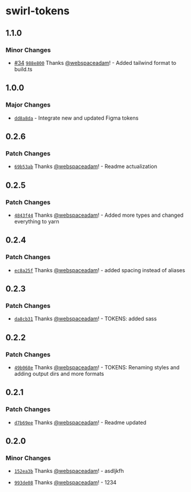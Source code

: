 # swirl-tokens

## 1.1.0

### Minor Changes

- [#34](https://github.com/getflip/swirl/pull/34)
  [`988e800`](https://github.com/getflip/swirl/commit/988e800ec781af518500bd507aacbd3fe61e7211)
  Thanks [@webspaceadam](https://github.com/webspaceadam)! - Added tailwind
  format to build.ts

## 1.0.0

### Major Changes

- [`dd8a8da`](https://github.com/getflip/swirl/commit/dd8a8dac1330b90f2e5d5bf4f5c620567ae20652) -
  Integrate new and updated Figma tokens

## 0.2.6

### Patch Changes

- [`69b53ab`](https://github.com/flip-corp/swirl/commit/69b53abc5b2d31c0d1002be32ddf75ec1af51fd6)
  Thanks [@webspaceadam](https://github.com/webspaceadam)! - Readme
  actualization

## 0.2.5

### Patch Changes

- [`4843f44`](https://github.com/flip-corp/swirl/commit/4843f44288ff7de6e1893df9e3baafa086c156d8)
  Thanks [@webspaceadam](https://github.com/webspaceadam)! - Added more types
  and changed everything to yarn

## 0.2.4

### Patch Changes

- [`ec8a25f`](https://github.com/flip-corp/swirl/commit/ec8a25f52446bec5403817678c61e93e31317aca)
  Thanks [@webspaceadam](https://github.com/webspaceadam)! - added spacing
  instead of aliases

## 0.2.3

### Patch Changes

- [`da8cb31`](https://github.com/flip-corp/swirl/commit/da8cb313ef9778e11280b189f86b4c3d4efbb994)
  Thanks [@webspaceadam](https://github.com/webspaceadam)! - TOKENS: added sass

## 0.2.2

### Patch Changes

- [`49b068e`](https://github.com/flip-corp/swirl/commit/49b068e794c2290ee431c9909a8cb54fd6df7484)
  Thanks [@webspaceadam](https://github.com/webspaceadam)! - TOKENS: Renaming
  styles and adding output dirs and more formats

## 0.2.1

### Patch Changes

- [`d7b69ee`](https://github.com/flip-corp/swirl/commit/d7b69ee1009e97a673d7e1aabc6e77ce47a8c7cd)
  Thanks [@webspaceadam](https://github.com/webspaceadam)! - Readme updated

## 0.2.0

### Minor Changes

- [`152ea3b`](https://github.com/flip-corp/swirl/commit/152ea3b14a7914da6e8f3906a6255a13589d8bed)
  Thanks [@webspaceadam](https://github.com/webspaceadam)! - asdljkfh

* [`993de08`](https://github.com/flip-corp/swirl/commit/993de088b14e37c03ffba93c6e5b6c3d98991fbf)
  Thanks [@webspaceadam](https://github.com/webspaceadam)! - 1234

